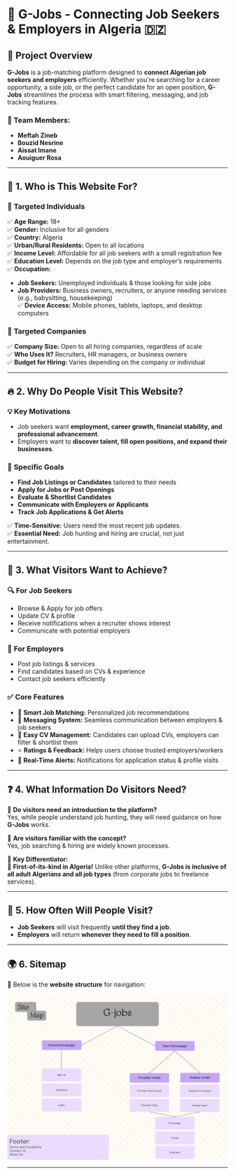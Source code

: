# 🚀 G-Jobs - Connecting Job Seekers & Employers in Algeria 🇩🇿

## 📌 Project Overview

**G-Jobs** is a job-matching platform designed to **connect Algerian job seekers and employers** efficiently. Whether you're searching for a career opportunity, a side job, or the perfect candidate for an open position, **G-Jobs** streamlines the process with smart filtering, messaging, and job tracking features.

### 👥 Team Members:
- **Meftah Zineb**
- **Bouzid Nesrine**
- **Aissat Imane**
- **Aouiguer Rosa**

---

## 🎯 1. Who is This Website For?

### 👤 **Targeted Individuals**
✅ **Age Range:** 18+  
✅ **Gender:** Inclusive for all genders  
✅ **Country:** Algeria  
✅ **Urban/Rural Residents:** Open to all locations  
✅ **Income Level:** Affordable for all job seekers with a small registration fee  
✅ **Education Level:** Depends on the job type and employer’s requirements  
✅ **Occupation:**  
- **Job Seekers:** Unemployed individuals & those looking for side jobs  
- **Job Providers:** Business owners, recruiters, or anyone needing services (e.g., babysitting, housekeeping)  
✅ **Device Access:** Mobile phones, tablets, laptops, and desktop computers  

### 🏢 **Targeted Companies**
✅ **Company Size:** Open to all hiring companies, regardless of scale  
✅ **Who Uses It?** Recruiters, HR managers, or business owners  
✅ **Budget for Hiring:** Varies depending on the company or individual  

---

## 🔥 2. Why Do People Visit This Website?

### 💡 **Key Motivations**
- Job seekers want **employment, career growth, financial stability, and professional advancement**.  
- Employers want to **discover talent, fill open positions, and expand their businesses**.  

### 🎯 **Specific Goals**
- **Find Job Listings or Candidates** tailored to their needs  
- **Apply for Jobs or Post Openings**  
- **Evaluate & Shortlist Candidates**  
- **Communicate with Employers or Applicants**  
- **Track Job Applications & Get Alerts**  

✅ **Time-Sensitive:** Users need the most recent job updates.  
✅ **Essential Need:** Job hunting and hiring are crucial, not just entertainment.  

---

## 📌 3. What Visitors Want to Achieve?

### 🔍 **For Job Seekers**
- Browse & Apply for job offers  
- Update CV & profile  
- Receive notifications when a recruiter shows interest  
- Communicate with potential employers  

### 💼 **For Employers**
- Post job listings & services  
- Find candidates based on CVs & experience  
- Contact job seekers efficiently  

### ✅ **Core Features**
- 🔎 **Smart Job Matching:** Personalized job recommendations  
- 💬 **Messaging System:** Seamless communication between employers & job seekers  
- 📂 **Easy CV Management:** Candidates can upload CVs, employers can filter & shortlist them  
- ⭐ **Ratings & Feedback:** Helps users choose trusted employers/workers  
- 🔔 **Real-Time Alerts:** Notifications for application status & profile visits  

---

## ❓ 4. What Information Do Visitors Need?

📌 **Do visitors need an introduction to the platform?**  
Yes, while people understand job hunting, they will need guidance on how **G-Jobs** works.  

📌 **Are visitors familiar with the concept?**  
Yes, job searching & hiring are widely known processes.  

📌 **Key Differentiator:**  
🚀 **First-of-its-kind in Algeria!** Unlike other platforms, **G-Jobs is inclusive of all adult Algerians and all job types** (from corporate jobs to freelance services).  

---

## 🔄 5. How Often Will People Visit?

- **Job Seekers** will visit frequently **until they find a job**.  
- **Employers** will return **whenever they need to fill a position**.  

---

## 🌍 6. Sitemap

📍 Below is the **website structure** for navigation:

![Site maps](sitemap.png "G-Jobs Sitemap")

---
